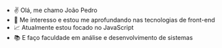 - ✌ Olá, me chamo João Pedro
- 👀 Me interesso e estou me aprofundando nas tecnologias de front-end
- 📈 Atualmente estou focado no JavaScript
- 📚 E faço faculdade em análise e desenvolvimento de sistemas



